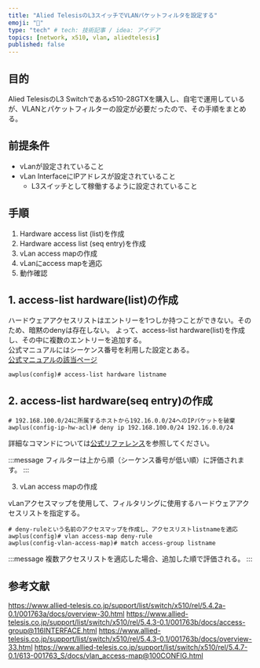 ```yaml
---
title: "Alied TelesisのL3スイッチでVLANパケットフィルタを設定する"
emoji: "📝"
type: "tech" # tech: 技術記事 / idea: アイデア
topics: [network, x510, vlan, aliedtelesis]
published: false
---
```


## 目的

Alied TelesisのL3 Switchであるx510-28GTXを購入し、自宅で運用しているが、VLANとパケットフィルターの設定が必要だったので、その手順をまとめる。

## 前提条件

- vLanが設定されていること
- vLan InterfaceにIPアドレスが設定されていること
  - L3スイッチとして稼働するように設定されていること

## 手順

1. Hardware access list (list)を作成
2. Hardware access list (seq entry)を作成
3. vLan access mapの作成
4. vLanにaccess mapを適応
5. 動作確認

## 1. access-list hardware(list)の作成

ハードウェアアクセスリストはエントリーを1つしか持つことができない。そのため、暗黙のdenyは存在しない。
よって、access-list hardware(list)を作成し、その中に複数のエントリーを追加する。  
公式マニュアルにはシーケンス番号を利用した設定とある。  
[公式マニュアルの該当ページ](https://www.allied-telesis.co.jp/support/list/switch/x510/rel/5.4.3-0.1/001763b/docs/overview-30.html#sec5)

```shell
awplus(config)# access-list hardware listname
```

## 2. access-list hardware(seq entry)の作成

```shell
# 192.168.100.0/24に所属するホストから192.16.0.0/24へのIPパケットを破棄
awplus(config-ip-hw-acl)# deny ip 192.168.100.0/24 192.16.0.0/24
```

詳細なコマンドについては[公式リファレンス](https://www.allied-telesis.co.jp/support/list/switch/x510/rel/5.4.2a-0.1/001763a/docs/access-list_hardware(seq_entry)@912HWACL.html)を参照してください。

:::message
フィルターは上から順（シーケンス番号が低い順）に評価されます。
:::

3. vLan access mapの作成

vLanアクセスマップを使用して、フィルタリングに使用するハードウェアアクセスリストを指定する。

```shell
# deny-ruleという名前のアクセスマップを作成し、アクセスリストlistnameを適応
awplus(config)# vlan access-map deny-rule
awplus(config-vlan-access-map)# match access-group listname
```

:::message
複数アクセスリストを適応した場合、追加した順で評価される。
:::



## 参考文献

https://www.allied-telesis.co.jp/support/list/switch/x510/rel/5.4.2a-0.1/001763a/docs/overview-30.html
https://www.allied-telesis.co.jp/support/list/switch/x510/rel/5.4.3-0.1/001763b/docs/access-group@116INTERFACE.html
https://www.allied-telesis.co.jp/support/list/switch/x510/rel/5.4.3-0.1/001763b/docs/overview-33.html
https://www.allied-telesis.co.jp/support/list/switch/x510/rel/5.4.7-0.1/613-001763_S/docs/vlan_access-map@100CONFIG.html
